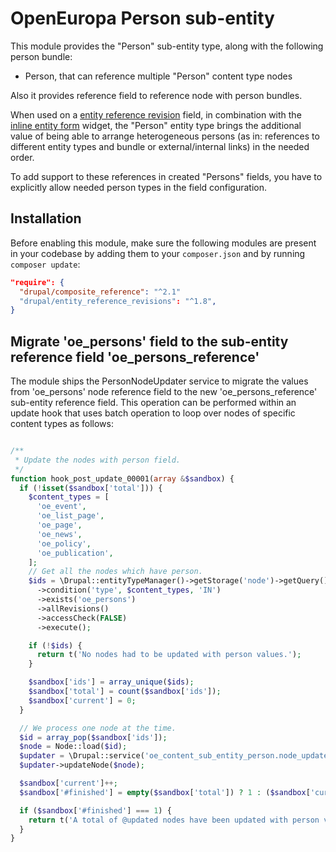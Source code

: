 # OpenEuropa Person sub-entity

This module provides the "Person" sub-entity type, along with the following person bundle:

- Person, that can reference multiple "Person" content type nodes

Also it provides reference field to reference node with person bundles.

When used on a [entity reference revision](https://www.drupal.org/project/entity_reference_revisions) field, in combination
with the [inline entity form](https://www.drupal.org/project/inline_entity_form) widget, the "Person" entity type brings
the additional value of being able to arrange heterogeneous persons (as in: references to different entity types and
bundle or external/internal links) in the needed order.

To add support to these references in created "Persons" fields, you have to explicitly allow needed person types in the field configuration.

## Installation

Before enabling this module, make sure the following modules are present in your codebase by adding them to your
`composer.json` and by running `composer update`:

```json
"require": {
  "drupal/composite_reference": "^2.1"
  "drupal/entity_reference_revisions": "^1.8",
}
```

## Migrate 'oe_persons' field to the sub-entity reference field 'oe_persons_reference'

The module ships the PersonNodeUpdater service to migrate the values from 'oe_persons' node reference field
to the new 'oe_persons_reference' sub-entity reference field. This operation can be performed within an update hook
that uses batch operation to loop over nodes of specific content types as follows:
```php

/**
 * Update the nodes with person field.
 */
function hook_post_update_00001(array &$sandbox) {
  if (!isset($sandbox['total'])) {
    $content_types = [
      'oe_event',
      'oe_list_page',
      'oe_page',
      'oe_news',
      'oe_policy',
      'oe_publication',
    ];
    // Get all the nodes which have person.
    $ids = \Drupal::entityTypeManager()->getStorage('node')->getQuery()
      ->condition('type', $content_types, 'IN')
      ->exists('oe_persons')
      ->allRevisions()
      ->accessCheck(FALSE)
      ->execute();

    if (!$ids) {
      return t('No nodes had to be updated with person values.');
    }

    $sandbox['ids'] = array_unique($ids);
    $sandbox['total'] = count($sandbox['ids']);
    $sandbox['current'] = 0;
  }

  // We process one node at the time.
  $id = array_pop($sandbox['ids']);
  $node = Node::load($id);
  $updater = \Drupal::service('oe_content_sub_entity_person.node_updater');
  $updater->updateNode($node);

  $sandbox['current']++;
  $sandbox['#finished'] = empty($sandbox['total']) ? 1 : ($sandbox['current'] / $sandbox['total']);

  if ($sandbox['#finished'] === 1) {
    return t('A total of @updated nodes have been updated with person values.', ['@updated' => $sandbox['current']]);
  }
}
```

